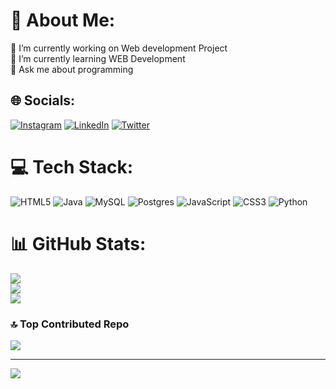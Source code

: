 # 💫 About Me:
🔭 I’m currently working on Web development Project<br>🌱 I’m currently learning WEB Development<br>💬 Ask me about  programming <br>


## 🌐 Socials:
[![Instagram](https://img.shields.io/badge/Instagram-%23E4405F.svg?logo=Instagram&logoColor=white)](https://instagram.com/priyanshu_1.00) [![LinkedIn](https://img.shields.io/badge/LinkedIn-%230077B5.svg?logo=linkedin&logoColor=white)](https://linkedin.com/in/priyanshu1407) [![Twitter](https://img.shields.io/badge/Twitter-%231DA1F2.svg?logo=Twitter&logoColor=white)](https://twitter.com/priyanshu__100) 

# 💻 Tech Stack:
![HTML5](https://img.shields.io/badge/html5-%23E34F26.svg?style=for-the-badge&logo=html5&logoColor=white) ![Java](https://img.shields.io/badge/java-%23ED8B00.svg?style=for-the-badge&logo=openjdk&logoColor=white) ![MySQL](https://img.shields.io/badge/mysql-%2300000f.svg?style=for-the-badge&logo=mysql&logoColor=white) ![Postgres](https://img.shields.io/badge/postgres-%23316192.svg?style=for-the-badge&logo=postgresql&logoColor=white) ![JavaScript](https://img.shields.io/badge/javascript-%23323330.svg?style=for-the-badge&logo=javascript&logoColor=%23F7DF1E) ![CSS3](https://img.shields.io/badge/css3-%231572B6.svg?style=for-the-badge&logo=css3&logoColor=white) ![Python](https://img.shields.io/badge/python-3670A0?style=for-the-badge&logo=python&logoColor=ffdd54)
# 📊 GitHub Stats:
![](https://github-readme-stats.vercel.app/api?username=priyanshu147&theme=dark&hide_border=false&include_all_commits=false&count_private=false)<br/>
![](https://github-readme-streak-stats.herokuapp.com/?user=priyanshu147&theme=dark&hide_border=false)<br/>
![](https://github-readme-stats.vercel.app/api/top-langs/?username=priyanshu147&theme=dark&hide_border=false&include_all_commits=false&count_private=false&layout=compact)

### 🔝 Top Contributed Repo
![](https://github-contributor-stats.vercel.app/api?username=priyanshu147&limit=5&theme=dark&combine_all_yearly_contributions=true)

---
[![](https://visitcount.itsvg.in/api?id=priyanshu147&icon=0&color=0)](https://visitcount.itsvg.in)

